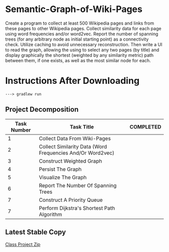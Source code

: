 # Semantic-Graph-of-Wiki-Pages
Create a program to collect at least 500 Wikipedia pages and links from these pages to other Wikipedia pages. Collect similarity data for each page using word frequencies and/or word2vec. Report the number of spanning trees (for any arbitrary node as initial starting point) as a connectivity check. Utilize caching to avoid unnecessary reconstruction. Then write a UI to read the graph, allowing the using to select any two pages (by title) and display graphically the shortest (weighted by any similarity metric) path between them, if one exists, as well as the most similar node for each.
# Instructions After Downloading
```
---> gradlew run
```

## Project Decomposition
Task Number | Task Title | COMPLETED
----------- | ---------- | ---------
1 | Collect Data From Wiki-Pages | 
2 | Collect Similarity Data (Word Frequencies And/Or Word2vec)| 
3 | Construct Weighted Graph | 
4 | Persist The Graph | 
5 | Visualize The Graph | 
6 | Report The Number Of Spanning Trees | 
7 | Construct A Priority Queue | 
7 | Perform Dijkstra's Shortest Path Algorithm | 

## Latest Stable Copy
[Class Project Zip](--------------------)